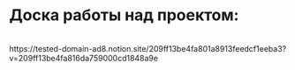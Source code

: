 <h1>Доска работы над проектом:</h1> <br>
https://tested-domain-ad8.notion.site/209ff13be4fa801a8913feedcf1eeba3?v=209ff13be4fa816da759000cd1848a9e
